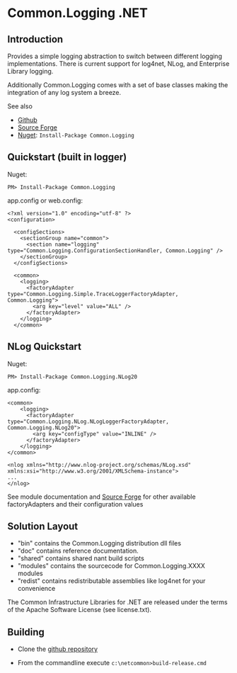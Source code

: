 # Common.Logging .NET
## Introduction

Provides a simple logging abstraction to switch between different logging implementations.
There is current support for log4net, NLog, and Enterprise Library logging.

Additionally Common.Logging comes with a set of base classes making the integration of any log
system a breeze.

See also

* [Github](http://github.com/net-commons/common-logging)
* [Source Forge](http://netcommon.sf.net/)
* [Nuget](https://www.nuget.org/packages/Common.Logging/): `Install-Package Common.Logging` 

## Quickstart (built in logger)
Nuget:

`PM> Install-Package Common.Logging` 

app.config or web.config:

	<?xml version="1.0" encoding="utf-8" ?>
	<configuration>
	
	  <configSections>
	    <sectionGroup name="common">
	      <section name="logging" type="Common.Logging.ConfigurationSectionHandler, Common.Logging" />
	    </sectionGroup>
	  </configSections>
	
	  <common>
	    <logging>
	      <factoryAdapter type="Common.Logging.Simple.TraceLoggerFactoryAdapter, Common.Logging">
	        <arg key="level" value="ALL" />
	      </factoryAdapter>
	    </logging>
	  </common>


</configuration>

## NLog Quickstart
Nuget:

    PM> Install-Package Common.Logging.NLog20 

app.config:

    <common>
    	<logging>
    	  <factoryAdapter type="Common.Logging.NLog.NLogLoggerFactoryAdapter, Common.Logging.NLog20">
    		<arg key="configType" value="INLINE" />
    	  </factoryAdapter>
    	</logging>
    </common>

    <nlog xmlns="http://www.nlog-project.org/schemas/NLog.xsd" xmlns:xsi="http://www.w3.org/2001/XMLSchema-instance">
    ...
    </nlog>


See module documentation and [Source Forge](http://netcommon.sf.net/) for other available factoryAdapters and their configuration values


## Solution Layout

* "bin" contains the Common.Logging distribution dll files
* "doc" contains reference documentation.
* "shared" contains shared nant build scripts
* "modules" contains the sourcecode for Common.Logging.XXXX modules
* "redist" contains redistributable assemblies like log4net for your convenience

The Common Infrastructure Libraries for .NET are released under the terms of the Apache Software License (see license.txt).


## Building

* Clone the [github repository](https://github.com/net-commons/common-logging)
  
* From the commandline execute
  `c:\netcommon>build-release.cmd`
